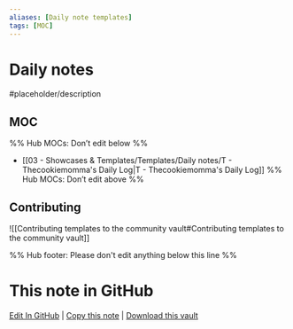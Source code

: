 ```yaml
---
aliases: [Daily note templates]
tags: [MOC]
---
```


# Daily notes

#placeholder/description

## MOC

%% Hub MOCs: Don’t edit below %%

- [[03 - Showcases & Templates/Templates/Daily notes/T - Thecookiemomma's Daily Log|T - Thecookiemomma's Daily Log]]
  %% Hub MOCs: Don’t edit above %%

## Contributing

![[Contributing templates to the community vault#Contributing templates to the community vault]]

%% Hub footer: Please don't edit anything below this line %%

# This note in GitHub

<span class="git-footer">[Edit In GitHub](https://github.dev/obsidian-community/obsidian-hub/blob/main/03%20-%20Showcases%20%26%20Templates/Templates/Daily%20notes/%F0%9F%97%82%EF%B8%8F%20Daily%20notes.md "git-hub-edit-note") | [Copy this note](https://raw.githubusercontent.com/obsidian-community/obsidian-hub/main/03%20-%20Showcases%20%26%20Templates/Templates/Daily%20notes/%F0%9F%97%82%EF%B8%8F%20Daily%20notes.md "git-hub-copy-note") | [Download this vault](https://github.com/obsidian-community/obsidian-hub/archive/refs/heads/main.zip "git-hub-download-vault") </span>

